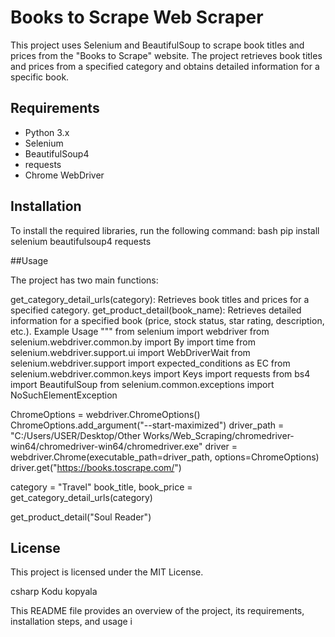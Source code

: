 # Books to Scrape Web Scraper

This project uses Selenium and BeautifulSoup to scrape book titles and prices from the "Books to Scrape" website. The project retrieves book titles and prices from a specified category and obtains detailed information for a specific book.

## Requirements

- Python 3.x
- Selenium
- BeautifulSoup4
- requests
- Chrome WebDriver

## Installation

To install the required libraries, run the following command:
bash
pip install selenium beautifulsoup4 requests

##Usage

The project has two main functions:

get_category_detail_urls(category): Retrieves book titles and prices for a specified category.
get_product_detail(book_name): Retrieves detailed information for a specified book (price, stock status, star rating, description, etc.).
Example Usage
"""
from selenium import webdriver
from selenium.webdriver.common.by import By
import time
from selenium.webdriver.support.ui import WebDriverWait
from selenium.webdriver.support import expected_conditions as EC
from selenium.webdriver.common.keys import Keys
import requests
from bs4 import BeautifulSoup
from selenium.common.exceptions import NoSuchElementException

ChromeOptions = webdriver.ChromeOptions()
ChromeOptions.add_argument("--start-maximized")
driver_path = "C:/Users/USER/Desktop/Other Works/Web_Scraping/chromedriver-win64/chromedriver-win64/chromedriver.exe"
driver = webdriver.Chrome(executable_path=driver_path, options=ChromeOptions)
driver.get("https://books.toscrape.com/")

category = "Travel"
book_title, book_price = get_category_detail_urls(category)

get_product_detail("Soul Reader")


## License
This project is licensed under the MIT License.

csharp
Kodu kopyala

This README file provides an overview of the project, its requirements, installation steps, and usage i
